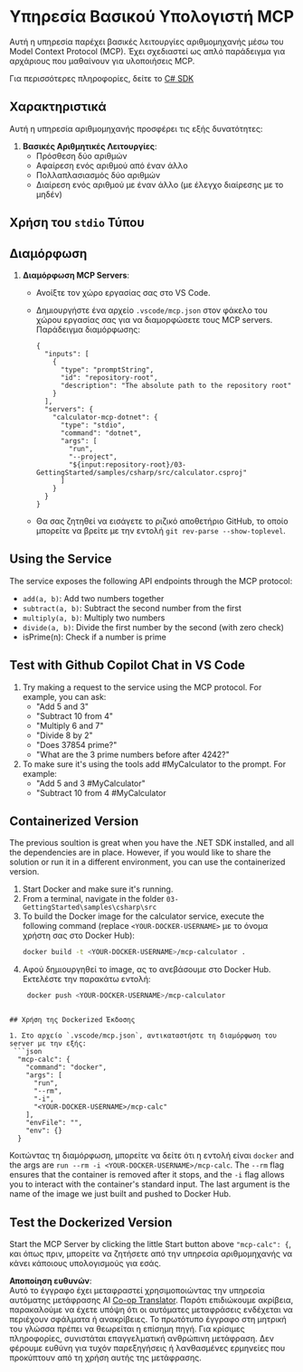 <!--
CO_OP_TRANSLATOR_METADATA:
{
  "original_hash": "882aae00f1d3f007e20d03b883f44afa",
  "translation_date": "2025-06-18T05:59:15+00:00",
  "source_file": "03-GettingStarted/samples/csharp/README.md",
  "language_code": "el"
}
-->
# Υπηρεσία Βασικού Υπολογιστή MCP

Αυτή η υπηρεσία παρέχει βασικές λειτουργίες αριθμομηχανής μέσω του Model Context Protocol (MCP). Έχει σχεδιαστεί ως απλό παράδειγμα για αρχάριους που μαθαίνουν για υλοποιήσεις MCP.

Για περισσότερες πληροφορίες, δείτε το [C# SDK](https://github.com/modelcontextprotocol/csharp-sdk)

## Χαρακτηριστικά

Αυτή η υπηρεσία αριθμομηχανής προσφέρει τις εξής δυνατότητες:

1. **Βασικές Αριθμητικές Λειτουργίες**:
   - Πρόσθεση δύο αριθμών
   - Αφαίρεση ενός αριθμού από έναν άλλο
   - Πολλαπλασιασμός δύο αριθμών
   - Διαίρεση ενός αριθμού με έναν άλλο (με έλεγχο διαίρεσης με το μηδέν)

## Χρήση του `stdio` Τύπου

## Διαμόρφωση

1. **Διαμόρφωση MCP Servers**:
   - Ανοίξτε τον χώρο εργασίας σας στο VS Code.
   - Δημιουργήστε ένα αρχείο `.vscode/mcp.json` στον φάκελο του χώρου εργασίας σας για να διαμορφώσετε τους MCP servers. Παράδειγμα διαμόρφωσης:

     ```jsonc
     {
       "inputs": [
         {
           "type": "promptString",
           "id": "repository-root",
           "description": "The absolute path to the repository root"
         }
       ],
       "servers": {
         "calculator-mcp-dotnet": {
           "type": "stdio",
           "command": "dotnet",
           "args": [
             "run",
             "--project",
             "${input:repository-root}/03-GettingStarted/samples/csharp/src/calculator.csproj"
           ]
         }
       }
     }
     ```

   - Θα σας ζητηθεί να εισάγετε το ριζικό αποθετήριο GitHub, το οποίο μπορείτε να βρείτε με την εντολή `git rev-parse --show-toplevel`.

## Using the Service

The service exposes the following API endpoints through the MCP protocol:

- `add(a, b)`: Add two numbers together
- `subtract(a, b)`: Subtract the second number from the first
- `multiply(a, b)`: Multiply two numbers
- `divide(a, b)`: Divide the first number by the second (with zero check)
- isPrime(n): Check if a number is prime

## Test with Github Copilot Chat in VS Code

1. Try making a request to the service using the MCP protocol. For example, you can ask:
   - "Add 5 and 3"
   - "Subtract 10 from 4"
   - "Multiply 6 and 7"
   - "Divide 8 by 2"
   - "Does 37854 prime?"
   - "What are the 3 prime numbers before after 4242?"
2. To make sure it's using the tools add #MyCalculator to the prompt. For example:
   - "Add 5 and 3 #MyCalculator"
   - "Subtract 10 from 4 #MyCalculator


## Containerized Version

The previous soultion is great when you have the .NET SDK installed, and all the dependencies are in place. However, if you would like to share the solution or run it in a different environment, you can use the containerized version.

1. Start Docker and make sure it's running.
1. From a terminal, navigate in the folder `03-GettingStarted\samples\csharp\src` 
1. To build the Docker image for the calculator service, execute the following command (replace `<YOUR-DOCKER-USERNAME>` με το όνομα χρήστη σας στο Docker Hub):
   ```bash
   docker build -t <YOUR-DOCKER-USERNAME>/mcp-calculator .
   ```  
1. Αφού δημιουργηθεί το image, ας το ανεβάσουμε στο Docker Hub. Εκτελέστε την παρακάτω εντολή:
   ```bash
    docker push <YOUR-DOCKER-USERNAME>/mcp-calculator
  ```

## Χρήση της Dockerized Έκδοσης

1. Στο αρχείο `.vscode/mcp.json`, αντικαταστήστε τη διαμόρφωση του server με την εξής:
   ```json
    "mcp-calc": {
      "command": "docker",
      "args": [
        "run",
        "--rm",
        "-i",
        "<YOUR-DOCKER-USERNAME>/mcp-calc"
      ],
      "envFile": "",
      "env": {}
    }
   ```
   Κοιτώντας τη διαμόρφωση, μπορείτε να δείτε ότι η εντολή είναι `docker` and the args are `run --rm -i <YOUR-DOCKER-USERNAME>/mcp-calc`. The `--rm` flag ensures that the container is removed after it stops, and the `-i` flag allows you to interact with the container's standard input. The last argument is the name of the image we just built and pushed to Docker Hub.

## Test the Dockerized Version

Start the MCP Server by clicking the little Start button above `"mcp-calc": {`, και όπως πριν, μπορείτε να ζητήσετε από την υπηρεσία αριθμομηχανής να κάνει κάποιους υπολογισμούς για εσάς.

**Αποποίηση ευθυνών**:  
Αυτό το έγγραφο έχει μεταφραστεί χρησιμοποιώντας την υπηρεσία αυτόματης μετάφρασης AI [Co-op Translator](https://github.com/Azure/co-op-translator). Παρότι επιδιώκουμε ακρίβεια, παρακαλούμε να έχετε υπόψη ότι οι αυτόματες μεταφράσεις ενδέχεται να περιέχουν σφάλματα ή ανακρίβειες. Το πρωτότυπο έγγραφο στη μητρική του γλώσσα πρέπει να θεωρείται η επίσημη πηγή. Για κρίσιμες πληροφορίες, συνιστάται επαγγελματική ανθρώπινη μετάφραση. Δεν φέρουμε ευθύνη για τυχόν παρεξηγήσεις ή λανθασμένες ερμηνείες που προκύπτουν από τη χρήση αυτής της μετάφρασης.